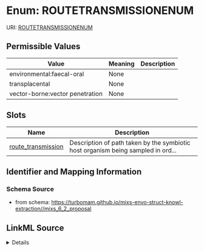 # Enum: ROUTETRANSMISSIONENUM



URI: [ROUTETRANSMISSIONENUM](ROUTETRANSMISSIONENUM)

## Permissible Values

| Value | Meaning | Description |
| --- | --- | --- |
| environmental:faecal-oral | None |  |
| transplacental | None |  |
| vector-borne:vector penetration | None |  |




## Slots

| Name | Description |
| ---  | --- |
| [route_transmission](route_transmission.md) | Description of path taken by the symbiotic host organism being sampled in ord... |






## Identifier and Mapping Information







### Schema Source


* from schema: https://turbomam.github.io/mixs-envo-struct-knowl-extraction//mixs_6_2_proposal




## LinkML Source

<details>
```yaml
name: ROUTE_TRANSMISSION_ENUM
from_schema: https://turbomam.github.io/mixs-envo-struct-knowl-extraction//mixs_6_2_proposal
rank: 1000
permissible_values:
  environmental:faecal-oral:
    text: environmental:faecal-oral
  transplacental:
    text: transplacental
  vector-borne:vector penetration:
    text: vector-borne:vector penetration

```
</details>
